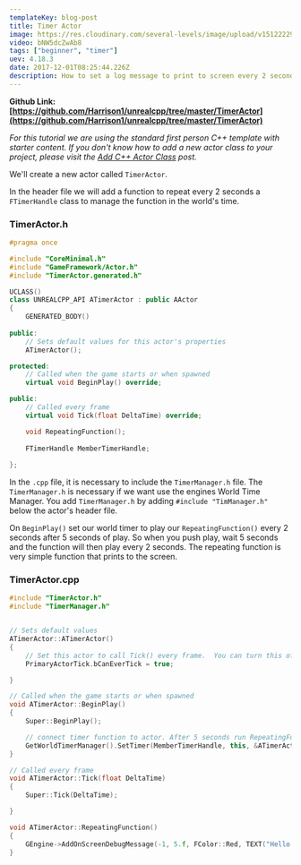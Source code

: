```yaml
---
templateKey: blog-post
title: Timer Actor
image: https://res.cloudinary.com/several-levels/image/upload/v1512222942/timer_pmunrb.jpg
video: bNW5dcZwAb8
tags: ["beginner", "timer"]
uev: 4.18.3
date: 2017-12-01T08:25:44.226Z
description: How to set a log message to print to screen every 2 seconds
---
```

**Github Link: [https://github.com/Harrison1/unrealcpp/tree/master/TimerActor](https://github.com/Harrison1/unrealcpp/tree/master/TimerActor)**

*For this tutorial we are using the standard first person C++ template with starter content. If you don't know how to add a new actor class to your project, please visit the [Add C++ Actor Class](/add-actor-class) post.*

We'll create a new actor called `TimerActor`. 

In the header file we will add a function to repeat every 2 seconds a `FTimerHandle` class to manage the function in the world's time.

### TimerActor.h
```cpp
#pragma once

#include "CoreMinimal.h"
#include "GameFramework/Actor.h"
#include "TimerActor.generated.h"

UCLASS()
class UNREALCPP_API ATimerActor : public AActor
{
	GENERATED_BODY()
	
public:	
	// Sets default values for this actor's properties
	ATimerActor();

protected:
	// Called when the game starts or when spawned
	virtual void BeginPlay() override;

public:	
	// Called every frame
	virtual void Tick(float DeltaTime) override;

	void RepeatingFunction();
	
	FTimerHandle MemberTimerHandle;
	
};
```

In the `.cpp` file, it is necessary to include the `TimerManager.h` file. The `TimerManager.h` is necessary if we want use the engines World Time Manager. You add `TimerManager.h` by adding `#include "TimManager.h"` below the actor's header file.

On `BeginPlay()` set our world timer to play our `RepeatingFunction()` every 2 seconds after 5 seconds of play. So when you push play, wait 5 seconds and the function will then play every 2 seconds. The repeating function is very simple function that prints to the screen.

### TimerActor.cpp
```cpp
#include "TimerActor.h"
#include "TimerManager.h"


// Sets default values
ATimerActor::ATimerActor()
{
 	// Set this actor to call Tick() every frame.  You can turn this off to improve performance if you don't need it.
	PrimaryActorTick.bCanEverTick = true;	

}

// Called when the game starts or when spawned
void ATimerActor::BeginPlay()
{
	Super::BeginPlay();

	// connect timer function to actor. After 5 seconds run RepeatingFunction every 2 seconds 
	GetWorldTimerManager().SetTimer(MemberTimerHandle, this, &ATimerActor::RepeatingFunction, 2.0f, true, 5.0f);
}

// Called every frame
void ATimerActor::Tick(float DeltaTime)
{
	Super::Tick(DeltaTime);

}

void ATimerActor::RepeatingFunction()
{
	GEngine->AddOnScreenDebugMessage(-1, 5.f, FColor::Red, TEXT("Hello Timer"));
}
```
